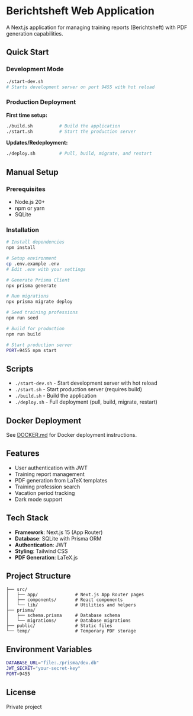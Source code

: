 # Berichtsheft Web Application

A Next.js application for managing training reports (Berichtsheft) with PDF generation capabilities.

## Quick Start

### Development Mode

```bash
./start-dev.sh
# Starts development server on port 9455 with hot reload
```

### Production Deployment

**First time setup:**
```bash
./build.sh          # Build the application
./start.sh          # Start the production server
```

**Updates/Redeployment:**
```bash
./deploy.sh         # Pull, build, migrate, and restart
```

## Manual Setup

### Prerequisites
- Node.js 20+
- npm or yarn
- SQLite

### Installation

```bash
# Install dependencies
npm install

# Setup environment
cp .env.example .env
# Edit .env with your settings

# Generate Prisma Client
npx prisma generate

# Run migrations
npx prisma migrate deploy

# Seed training professions
npm run seed

# Build for production
npm run build

# Start production server
PORT=9455 npm start
```

## Scripts

- `./start-dev.sh` - Start development server with hot reload
- `./start.sh` - Start production server (requires build)
- `./build.sh` - Build the application
- `./deploy.sh` - Full deployment (pull, build, migrate, restart)

## Docker Deployment

See [DOCKER.md](DOCKER.md) for Docker deployment instructions.

## Features

- User authentication with JWT
- Training report management
- PDF generation from LaTeX templates
- Training profession search
- Vacation period tracking
- Dark mode support

## Tech Stack

- **Framework**: Next.js 15 (App Router)
- **Database**: SQLite with Prisma ORM
- **Authentication**: JWT
- **Styling**: Tailwind CSS
- **PDF Generation**: LaTeX.js

## Project Structure

```
├── src/
│   ├── app/              # Next.js App Router pages
│   ├── components/       # React components
│   └── lib/              # Utilities and helpers
├── prisma/
│   ├── schema.prisma     # Database schema
│   └── migrations/       # Database migrations
├── public/               # Static files
└── temp/                 # Temporary PDF storage
```

## Environment Variables

```bash
DATABASE_URL="file:./prisma/dev.db"
JWT_SECRET="your-secret-key"
PORT=9455
```

## License

Private project

